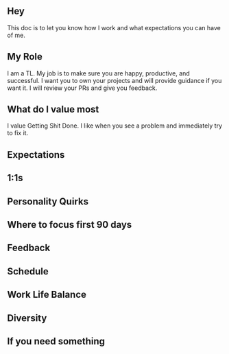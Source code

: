 ## Hey
This doc is to let you know how I work and what expectations you can have of me.

## My Role
I am a TL. My job is to make sure you are happy, productive, and successful. I want you to own your projects and will provide guidance if you want it. I will review your PRs and give you feedback.


## What do I value most
I value Getting Shit Done. I like when you see a problem and immediately try to fix it.

## Expectations

## 1:1s

## Personality Quirks

## Where to focus first 90 days

## Feedback

## Schedule

## Work Life Balance

## Diversity

## If you need something
